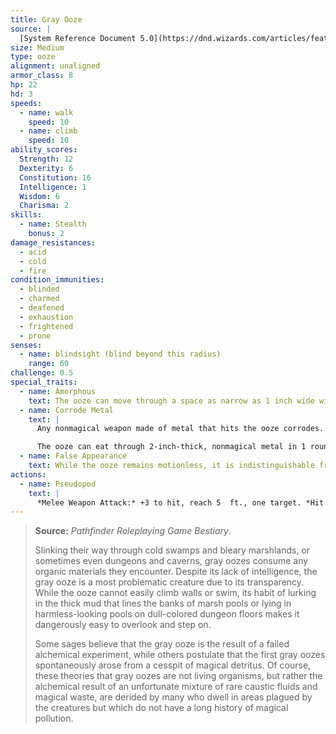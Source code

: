 ```yaml
---
title: Gray Ooze
source: |
  [System Reference Document 5.0](https://dnd.wizards.com/articles/features/systems-reference-document-srd)
size: Medium
type: ooze
alignment: unaligned
armor_class: 8
hp: 22
hd: 3
speeds:
  - name: walk
    speed: 10
  - name: climb
    speed: 10
ability_scores:
  Strength: 12
  Dexterity: 6
  Constitution: 16
  Intelligence: 1
  Wisdom: 6
  Charisma: 2
skills:
  - name: Stealth
    bonus: 2
damage_resistances:
  - acid
  - cold
  - fire
condition_immunities:
  - blinded
  - charmed
  - deafened
  - exhaustion
  - frightened
  - prone
senses:
  - name: blindsight (blind beyond this radius)
    range: 60
challenge: 0.5
special_traits:
  - name: Amorphous
    text: The ooze can move through a space as narrow as 1 inch wide without squeezing.
  - name: Corrode Metal
    text: |
      Any nonmagical weapon made of metal that hits the ooze corrodes. After dealing damage, the weapon takes a permanent and cumulative −1 penalty to damage rolls. If its penalty drops to −5, the weapon is destroyed. Nonmagical ammunition made of metal that hits the ooze is destroyed after dealing damage.

      The ooze can eat through 2-inch-thick, nonmagical metal in 1 round.
  - name: False Appearance
    text: While the ooze remains motionless, it is indistinguishable from an oily pool or wet rock.
actions:
  - name: Pseudopod
    text: |
      *Melee Weapon Attack:* +3 to hit, reach 5  ft., one target. *Hit:* 4 (1d6 + 1) bludgeoning damage plus 7 (2d6) acid damage, and if the target is wearing nonmagical metal armor, its armor is partly corroded and takes a permanent and cumulative −1 penalty to the AC it offers. The armor is destroyed if the penalty reduces its AC to 10.
---
```


> **Source:** *Pathfinder Roleplaying Game Bestiary*.
>
> Slinking their way through cold swamps and bleary marshlands, or sometimes even dungeons and caverns, gray oozes consume any organic materials they encounter. Despite its lack of intelligence, the gray ooze is a most problematic creature due to its transparency. While the ooze cannot easily climb walls or swim, its habit of lurking in the thick mud that lines the banks of marsh pools or lying in harmless-looking pools on dull-colored dungeon floors makes it dangerously easy to overlook and step on.
>
> Some sages believe that the gray ooze is the result of a failed alchemical experiment, while others postulate that the first gray oozes spontaneously arose from a cesspit of magical detritus. Of course, these theories that gray oozes are not living organisms, but rather the alchemical result of an unfortunate mixture of rare caustic fluids and magical waste, are derided by many who dwell in areas plagued by the creatures but which do not have a long history of magical pollution.
